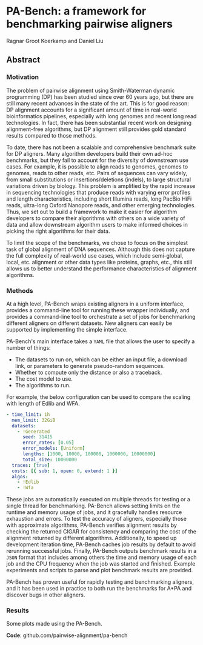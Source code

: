 # PA-Bench: a framework for benchmarking pairwise aligners

Ragnar Groot Koerkamp and Daniel Liu

## Abstract

### Motivation
The problem of pairwise alignment using Smith-Waterman dynamic programming (DP) has been studied since over 60 years ago,
but there are still many recent advances in the state of the art.
This is for good reason: DP alignment accounts for a significant amount of time in real-world bioinformatics pipelines,
especially with long genomes and recent long read technologies.
In fact, there has been substantial recent work on designing alignment-free algorithms, but DP alignment still provides
gold standard results compared to those methods.

To date, there has not been a scalable and comprehensive benchmark suite for DP aligners.
Many algorithm developers build their own ad-hoc benchmarks, but they fail to account for the diversity of downstream use cases.
For example, it is possible to align reads to genomes, genomes to genomes, reads to other reads, etc.
Pairs of sequences can vary widely, from small substitutions or insertions/deletions (indels), to large structural variations
driven by biology.
This problem is amplified by the rapid increase in sequencing technologies that produce reads with varying error
profiles and length characteristics, including short Illumina reads, long PacBio HiFi reads, ultra-long Oxford Nanopore reads,
and other emerging technologies.
Thus, we set out to build a framework to make it easier for algorithm developers to compare their algorithms with others on a
wide variety of data and allow downstream algorithm users to make informed choices in picking the right algorithms for their
data.

To limit the scope of the benchmarks, we chose to focus on the simplest task of global alignment of DNA sequences.
Although this does not capture the full complexity of real-world use cases, which include semi-global, local, etc. alignment
or other data types like proteins, graphs, etc., this still allows us to better understand the performance characteristics of alignment
algorithms.

### Methods
At a high level, PA-Bench wraps existing aligners in a uniform interface,
provides a command-line tool for running these wrapper individually,
and provides a command-line tool to orchestrate a set of jobs for benchmarking different aligners on different datasets.
New aligners can easily be supported by implementing the simple interface.

PA-Bench's main interface takes a `YAML` file that allows the user to specify a
number of things:
- The datasets to run on, which can be either an input file, a download link, or
parameters to generate pseudo-random sequences.
- Whether to compute only the distance or also a traceback.
- The cost model to use.
- The algorithms to run.

For example, the below configuration can be used to compare the scaling with
length of Edlib and WFA.
```yaml
- time_limit: 1h
  mem_limit: 32GiB
  datasets:
    - !Generated
      seed: 31415
      error_rates: [0.05]
      error_models: [Uniform]
      lengths: [1000, 10000, 100000, 1000000, 10000000]
      total_size: 10000000
  traces: [true]
  costs: [{ sub: 1, open: 0, extend: 1 }]
  algos:
    - !Edlib
    - !Wfa
```

These jobs are automatically executed on multiple threads for testing or a single thread for benchmarking.
PA-Bench allows setting limits on the runtime and memory usage of jobs, and it gracefully handles
resource exhaustion and errors.
To test the accuracy of aligners, especially those with approximate algorithms, PA-Bench verifies alignment results
by checking the returned CIGAR for consistency and comparing the cost of the
alignment returned by different algorithms.
Additionally, to speed up development iteration time, PA-Bench caches job results by default to avoid rerunning successful jobs.
Finally, PA-Bench outputs benchmark results in a `JSON` format that includes
among others the time and memory usage of each job and the CPU frequency when the job was started
and finished. Example experiments and scripts to parse and plot benchmark results are provided.

PA-Bench has proven useful for rapidly testing and benchmarking aligners, and
it has been used in practice to both run the benchmarks for A\*PA and discover bugs in other aligners.

### Results
Some plots made using the PA-Bench.

**Code**: github.com/pairwise-alignment/pa-bench
